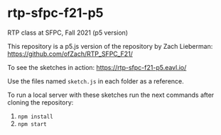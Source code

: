 # rtp-sfpc-f21-p5

RTP class at SFPC, Fall 2021 (p5 version)

This repository is a p5.js version of the repository by Zach Lieberman: https://github.com/ofZach/RTP_SFPC_F21/

To see the sketches in action: https://rtp-sfpc-f21-p5.eavl.io/

Use the files named `sketch.js` in each folder as a reference.

To run a local server with these sketches run the next commands after cloning the repository:

1. `npm install`
2. `npm start`
